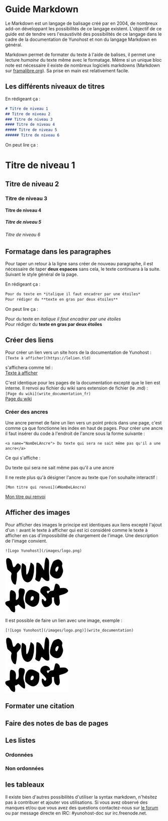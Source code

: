 # Guide Markdown

Le Markdown est un langage de balisage créé par en 2004, de nombreux add-on développant les possibilités de ce langage existent. L'objectif de ce guide est de tendre vers l'exaustivité des possibilités de ce langage dans le cadre de la documentation de Yunohost et non du langage Markdown en général.

Markdown permet de formater du texte à l'aide de balises, il permet une lecture *humaine* du texte même avec le formatage. Même si un unique bloc note est nécessaire il existe de nombreux logiciels markdowns (Markdown sur [framalibre.org](https://framalibre.org/recherche-par-crit-res?keys=markdown)). Sa prise en main est relativement facile.

## Les différents niveaux de titres

En rédigeant ça : 
```markdown
# Titre de niveau 1
## Titre de niveau 2
### Titre de niveau 3
#### Titre de niveau 4
##### Titre de niveau 5
###### Titre de niveau 6
```

On peut lire ça :
# Titre de niveau 1
## Titre de niveau 2
### Titre de niveau 3
#### Titre de niveau 4
##### Titre de niveau 5
###### Titre de niveau 6

## Formatage dans les paragraphes

Pour taper un retour à la ligne sans créer de nouveau paragraphe, il est nécessaire de taper **deux espaces** sans cela, le texte continuera à la suite. Suivant le style général de la page.

En rédigeant ça : 

```markdown
Pour du texte en *italique il faut encadrer par une étoiles*  
Pour rédiger du **texte en gras par deux étoiles**  
```

On peut lire ça :

Pour du texte en *italique il faut encadrer par une étoiles*  
Pour rédiger du **texte en gras par deux étoiles**

## Créer des liens
Pour créer un lien vers un site hors de la documentation de Yunohost :  
```[Texte à afficher](https://lelien.tld)```

s'affichera comme tel :  
[Texte à afficher](https://lelien.tld)

C'est identique pour les pages de la documentation excepté que le lien est interne. Il renvoi au fichier du wiki sans extension de fichier (le .md) :  
```[Page du wiki](write_documentation_fr)```  
[Page du wiki](write_documentation)

### Créer des ancres
Une ancre permet de faire un lien vers un point précis dans une page, c'est comme ça que fonctionne les index en haut de pages. Pour créer une ancre il faut insérer du code à l'endroit de l'ancre sous la forme suivante :  

```
<a name="NomDeLAncre"> Du texte qui sera ne sait même pas qu'il a une ancre</a>
```

Ce qui s'affiche :  

<a name="NomDeLAncre"> Du texte qui sera ne sait même pas qu'il a une ancre</a>

Il ne reste plus qu'à désigner l'ancre au texte que l'on souhaite interactif :  
```
[Mon titre qui renvoi](#NomDeLAncre)
```
[Mon titre qui renvoi](#NomDeLAncre)

## Afficher des images
Pour afficher des images le principe est identiques aux liens excepté l'ajout d'un `!` avant le texte à afficher qui est ici considéré comme le texte à afficher en cas d'impossibilité de chargement de l'image. Une description de l'image convient.

```
![Logo Yunohost](/images/logo.png)
```
![Logo Yunohost](/images/logo.png)

Il est possible de faire un lien avec une image, exemple : 
```
[![Logo Yunohost](/images/logo.png)](write_documentation)
```
[![Logo Yunohost](/images/logo.png)](write_documentation)

## Formater une citation

## Faire des notes de bas de pages

## Les listes

### Ordonnées

### Non ordonnées

## les tableaux

Il existe bien d'autres possibilités d'utiliser la syntax markdown, n'hésitez pas à contribuer et ajouter vos utilisations. Si vous avez observé des manques et/ou que vous avez des questions contactez-nous sur [le forum](https://forum.yunohost.org) ou par message directe en IRC: #yunohost-doc sur irc.freenode.net.